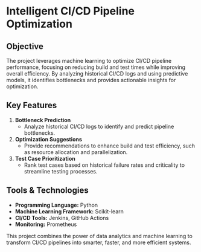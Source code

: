 # Intelligent CI/CD Pipeline Optimization

## Objective
The project leverages machine learning to optimize CI/CD pipeline performance, focusing on reducing build and test times while improving overall efficiency. By analyzing historical CI/CD logs and using predictive models, it identifies bottlenecks and provides actionable insights for optimization.

## Key Features
1. **Bottleneck Prediction**  
   - Analyze historical CI/CD logs to identify and predict pipeline bottlenecks.  
2. **Optimization Suggestions**  
   - Provide recommendations to enhance build and test efficiency, such as resource allocation and parallelization.  
3. **Test Case Prioritization**  
   - Rank test cases based on historical failure rates and criticality to streamline testing processes.  

## Tools & Technologies
- **Programming Language:** Python  
- **Machine Learning Framework:** Scikit-learn  
- **CI/CD Tools:** Jenkins, GitHub Actions  
- **Monitoring:** Prometheus  

This project combines the power of data analytics and machine learning to transform CI/CD pipelines into smarter, faster, and more efficient systems.